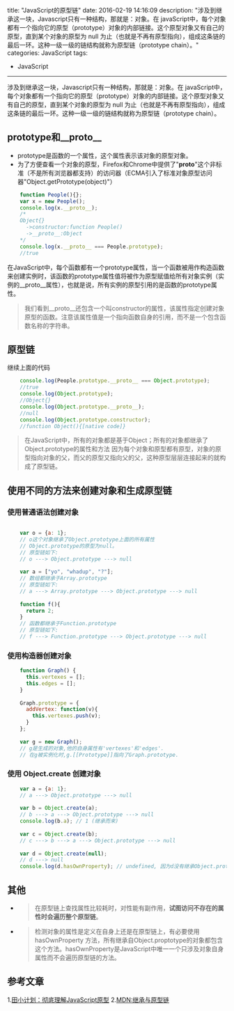 title: "JavaScript的原型链"
date: 2016-02-19 14:16:09
description: "涉及到继承这一块，Javascript只有一种结构，那就是：对象。在 javaScript中，每个对象都有一个指向它的原型（prototype）对象的内部链接。这个原型对象又有自己的原型，直到某个对象的原型为 null 为止（也就是不再有原型指向），组成这条链的最后一环。这种一级一级的链结构就称为原型链（prototype chain）。"
categories: JavaScript
tags: 
- JavaScript
---
涉及到继承这一块，Javascript只有一种结构，那就是：对象。在 javaScript中，每个对象都有一个指向它的原型（prototype）对象的内部链接。这个原型对象又有自己的原型，直到某个对象的原型为 null 为止（也就是不再有原型指向），组成这条链的最后一环。这种一级一级的链结构就称为原型链（prototype chain）。
## prototype和__proto__
- prototype是函数的一个属性，这个属性表示该对象的原型对象。
- 为了方便查看一个对象的原型，Firefox和Chrome中提供了"__proto__"这个非标准（不是所有浏览器都支持）的访问器（ECMA引入了标准对象原型访问器"Object.getPrototype(object)"）
```javascript
    function People(){};
    var x = new People();
    console.log(x.__proto__);
    /*
    Object{}
      ->constructor:function People()
      ->__proto__:Object
    */
    console.log(x.__proto__ === People.prototype);
    //true   
```
在JavaScript中，每个函数都有一个prototype属性，当一个函数被用作构造函数来创建实例时，该函数的prototype属性值将被作为原型赋值给所有对象实例（实例的__proto__属性），也就是说，所有实例的原型引用的是函数的prototype属性。
>我们看到__proto__还包含一个叫constructor的属性，该属性指定创建对象原型的函数。注意该属性值是一个指向函数自身的引用，而不是一个包含函数名称的字符串。
## 原型链
继续上面的代码
```javascript
    console.log(People.prototype.__proto__ === Object.prototype);
    //true
    console.log(Object.prototype);
    //Object{}
    console.log(Object.prototype.__proto__);
    //null
    console.log(Object.prototype.constructor);
    //function Object(){[native code]}
```
> 在JavaScript中，所有的对象都是基于Object；所有的对象都继承了Object.prototype的属性和方法
因为每个对象和原型都有原型，对象的原型指向对象的父，而父的原型又指向父的父，这种原型层层连接起来的就构成了原型链。
## 使用不同的方法来创建对象和生成原型链
### 使用普通语法创建对象
```javascript

    var o = {a: 1};
    // o这个对象继承了Object.prototype上面的所有属性
    // Object.prototype的原型为null。
    // 原型链如下:
    // o ---> Object.prototype ---> null
    
    var a = ["yo", "whadup", "?"];
    // 数组都继承于Array.prototype
    // 原型链如下:
    // a ---> Array.prototype ---> Object.prototype ---> null
    
    function f(){
      return 2;
    }
    // 函数都继承于Function.prototype
    // 原型链如下:
    // f ---> Function.prototype ---> Object.prototype ---> null
```
### 使用构造器创建对象
```javascript
    function Graph() {
      this.vertexes = [];
      this.edges = [];
    }
    
    Graph.prototype = {
      addVertex: function(v){
        this.vertexes.push(v);
      }
    };
    
    var g = new Graph();
    // g是生成的对象,他的自身属性有'vertexes'和'edges'.
    // 在g被实例化时,g.[[Prototype]]指向了Graph.prototype.
```
### 使用 Object.create 创建对象
```javascript
    var a = {a: 1}; 
    // a ---> Object.prototype ---> null
    
    var b = Object.create(a);
    // b ---> a ---> Object.prototype ---> null
    console.log(b.a); // 1 (继承而来)
    
    var c = Object.create(b);
    // c ---> b ---> a ---> Object.prototype ---> null
    
    var d = Object.create(null);
    // d ---> null
    console.log(d.hasOwnProperty); // undefined, 因为d没有继承Object.prototype
```
## 其他
- >在原型链上查找属性比较耗时，对性能有副作用，**试图访问不存在的属性时会遍历整个原型链**。
- >检测对象的属性是定义在自身上还是在原型链上，有必要使用hasOwnProperty 方法，所有继承自Object.proptotype的对象都包含这个方法。hasOwnProperty是JavaScript中唯一一个只涉及对象自身属性而不会遍历原型链的方法。

## 参考文章
1.[田小计划：彻底理解JavaScript原型](http://www.cnblogs.com/wilber2013/p/4924309.html)
2.[MDN:继承与原型链](https://developer.mozilla.org/zh-CN/docs/Web/JavaScript/Inheritance_and_the_prototype_chain)